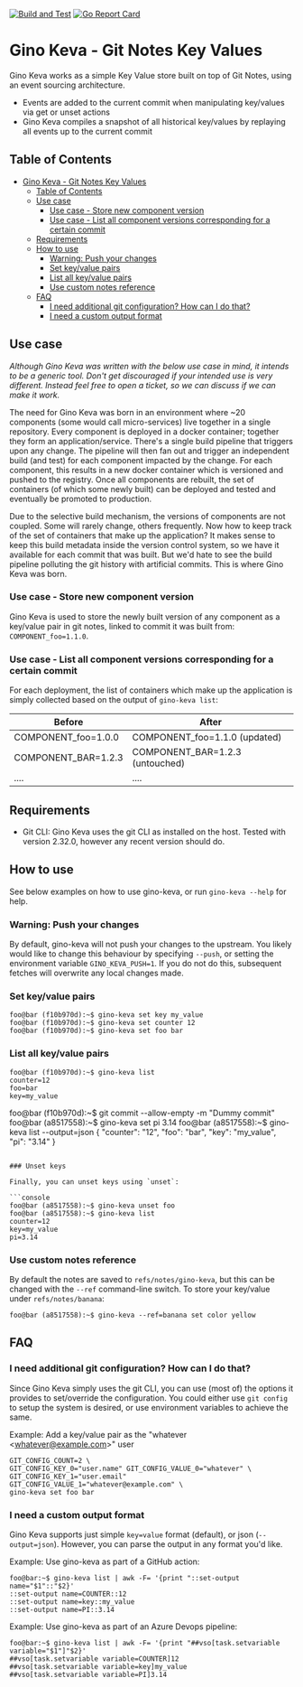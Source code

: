 [![Build and Test](https://github.com/philips-software/gino-keva/actions/workflows/main.yml/badge.svg)](https://github.com/philips-software/gino-keva/actions/workflows/main.yml)
[![Go Report Card](https://goreportcard.com/badge/github.com/philips-software/gino-keva)](https://goreportcard.com/report/github.com/philips-software/gino-keva)

<!-- omit in toc -->

# Gino Keva - Git Notes Key Values

Gino Keva works as a simple Key Value store built on top of Git Notes, using an event sourcing architecture.
- Events are added to the current commit when manipulating key/values via get or unset actions
- Gino Keva compiles a snapshot of all historical key/values by replaying all events up to the current commit

<!-- omit in toc -->

## Table of Contents

- [Gino Keva - Git Notes Key Values](#gino-keva---git-notes-key-values)
  - [Table of Contents](#table-of-contents)
  - [Use case](#use-case)
    - [Use case - Store new component version](#use-case---store-new-component-version)
    - [Use case - List all component versions corresponding for a certain commit](#use-case---list-all-component-versions-corresponding-for-a-certain-commit)
  - [Requirements](#requirements)
  - [How to use](#how-to-use)
    - [Warning: Push your changes](#warning-push-your-changes)
    - [Set key/value pairs](#set-keyvalue-pairs)
    - [List all key/value pairs](#list-all-keyvalue-pairs)
    - [Use custom notes reference](#use-custom-notes-reference)
  - [FAQ](#faq)
    - [I need additional git configuration? How can I do that?](#i-need-additional-git-configuration-how-can-i-do-that)
    - [I need a custom output format](#i-need-a-custom-output-format)

## Use case

_Although Gino Keva was written with the below use case in mind, it intends to be a generic tool. Don't get discouraged if your intended use is very different. Instead feel free to open a ticket, so we can discuss if we can make it work._

The need for Gino Keva was born in an environment where ~20 components (some would call micro-services) live together in a single repository. Every component is deployed in a docker container; together they form an application/service. There's a single build pipeline that triggers upon any change. The pipeline will then fan out and trigger an independent build (and test) for each component impacted by the change. For each component, this results in a new docker container which is versioned and pushed to the registry. Once all components are rebuilt, the set of containers (of which some newly built) can be deployed and tested and eventually be promoted to production.

Due to the selective build mechanism, the versions of components are not coupled. Some will rarely change, others frequently. Now how to keep track of the set of containers that make up the application? It makes sense to keep this build metadata  inside the version control system, so we have it available for each commit that was built. But we'd hate to see the build pipeline polluting the git history with artificial commits. This is where Gino Keva was born.

<!-- omit in toc -->

### Use case - Store new component version

Gino Keva is used to store the newly built version of any component as a key/value pair in git notes, linked to commit it was built from: `COMPONENT_foo=1.1.0`.

<!-- omit in toc -->

### Use case - List all component versions corresponding for a certain commit

For each deployment, the list of containers which make up the application is simply collected based on the output of `gino-keva list`:

| Before              | After                           |
| ------------------- | ------------------------------- |
| COMPONENT_foo=1.0.0 | COMPONENT_foo=1.1.0 (updated)   |
| COMPONENT_BAR=1.2.3 | COMPONENT_BAR=1.2.3 (untouched) |
| ....                | ....                            |

## Requirements

- Git CLI: Gino Keva uses the git CLI as installed on the host. Tested with version 2.32.0, however any recent version should do.

## How to use

See below examples on how to use gino-keva, or run `gino-keva --help` for help.

### Warning: Push your changes

By default, gino-keva will not push your changes to the upstream. You likely would like to change this behaviour by specifying `--push`, or setting the environment variable `GINO_KEVA_PUSH=1`.
If you do not do this, subsequent fetches will overwrite any local changes made.

### Set key/value pairs


````console
foo@bar (f10b970d):~$ gino-keva set key my_value
foo@bar (f10b970d):~$ gino-keva set counter 12
foo@bar (f10b970d):~$ gino-keva set foo bar
````

### List all key/value pairs

```console
foo@bar (f10b970d):~$ gino-keva list
counter=12
foo=bar
key=my_value
```

foo@bar (f10b970d):~$ git commit --allow-empty -m "Dummy commit"
foo@bar (a8517558):~$ gino-keva set pi 3.14
foo@bar (a8517558):~$ gino-keva list --output=json
{
  "counter": "12",
  "foo": "bar",
  "key": "my_value",
  "pi": "3.14"
}
```

### Unset keys

Finally, you can unset keys using `unset`:

```console
foo@bar (a8517558):~$ gino-keva unset foo
foo@bar (a8517558):~$ gino-keva list
counter=12
key=my_value
pi=3.14
```

### Use custom notes reference

By default the notes are saved to `refs/notes/gino-keva`, but this can be changed with the `--ref` command-line switch. To store your key/value under `refs/notes/banana`:

```console
foo@bar (a8517558):~$ gino-keva --ref=banana set color yellow
```

## FAQ

### I need additional git configuration? How can I do that?

Since Gino Keva simply uses the git CLI, you can use (most of) the options it provides to set/override the configuration. You could either use `git config` to setup the system is desired, or use environment variables to achieve the same.

Example: Add a key/value pair as the "whatever \<whatever@example.com>" user

```
GIT_CONFIG_COUNT=2 \
GIT_CONFIG_KEY_0="user.name" GIT_CONFIG_VALUE_0="whatever" \
GIT_CONFIG_KEY_1="user.email" GIT_CONFIG_VALUE_1="whatever@example.com" \
gino-keva set foo bar
```

### I need a custom output format

Gino Keva supports just simple `key=value` format (default), or json (`--output=json`). However, you can parse the output in any format you'd like.

Example: Use gino-keva as part of a GitHub action:

```console
foo@bar:~$ gino-keva list | awk -F= '{print "::set-output name="$1"::"$2}'
::set-output name=COUNTER::12
::set-output name=key::my_value
::set-output name=PI::3.14
```

Example: Use gino-keva as part of an Azure Devops pipeline:

```console
foo@bar:~$ gino-keva list | awk -F= '{print "##vso[task.setvariable variable="$1"]"$2}'
##vso[task.setvariable variable=COUNTER]12
##vso[task.setvariable variable=key]my_value
##vso[task.setvariable variable=PI]3.14
```
